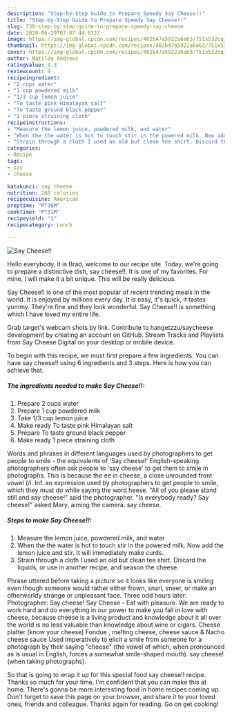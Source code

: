 ```yaml
---
description: "Step-by-Step Guide to Prepare Speedy Say Cheese!!"
title: "Step-by-Step Guide to Prepare Speedy Say Cheese!!"
slug: 739-step-by-step-guide-to-prepare-speedy-say-cheese
date: 2020-06-29T07:07:44.832Z
image: https://img-global.cpcdn.com/recipes/402b47a5922a6a63/751x532cq70/say-cheese-recipe-main-photo.jpg
thumbnail: https://img-global.cpcdn.com/recipes/402b47a5922a6a63/751x532cq70/say-cheese-recipe-main-photo.jpg
cover: https://img-global.cpcdn.com/recipes/402b47a5922a6a63/751x532cq70/say-cheese-recipe-main-photo.jpg
author: Matilda Andrews
ratingvalue: 4.3
reviewcount: 9
recipeingredient:
- "2 cups water"
- "1 cup powdered milk"
- "1/3 cup lemon juice"
- "To taste pink Himalayan salt"
- "To taste ground black pepper"
- "1 piece straining cloth"
recipeinstructions:
- "Measure the lemon juice, powdered milk, and water"
- "When the the water is hot to touch stir in the powered milk. Now add the lemon juice and stir. It will immediately make curds."
- "Strain through a cloth I used an old but clean tee shirt. Discard the liquids, or use in another recipe, and season the cheese."
categories:
- Recipe
tags:
- say
- cheese

katakunci: say cheese 
nutrition: 268 calories
recipecuisine: American
preptime: "PT36M"
cooktime: "PT31M"
recipeyield: "1"
recipecategory: Lunch

---
```



![Say Cheese!!](https://img-global.cpcdn.com/recipes/402b47a5922a6a63/751x532cq70/say-cheese-recipe-main-photo.jpg)

Hello everybody, it is Brad, welcome to our recipe site. Today, we're going to prepare a distinctive dish, say cheese!!. It is one of my favorites. For mine, I will make it a bit unique. This will be really delicious.

Say Cheese!! is one of the most popular of recent trending meals in the world. It is enjoyed by millions every day. It is easy, it's quick, it tastes yummy. They're fine and they look wonderful. Say Cheese!! is something which I have loved my entire life.

Grab target&#39;s webcam shots by link. Contribute to hangetzzu/saycheese development by creating an account on GitHub. Stream Tracks and Playlists from Say Cheese Digital on your desktop or mobile device.


To begin with this recipe, we must first prepare a few ingredients. You can have say cheese!! using 6 ingredients and 3 steps. Here is how you can achieve that.

<!--inarticleads1-->

##### The ingredients needed to make Say Cheese!!:

1. Prepare 2 cups water
1. Prepare 1 cup powdered milk
1. Take 1/3 cup lemon juice
1. Make ready To taste pink Himalayan salt
1. Prepare To taste ground black pepper
1. Make ready 1 piece straining cloth


Words and phrases in different languages used by photographers to get people to smile - the equivalents of &#39;Say cheese!&#39; English-speaking photographers often ask people to &#39;say cheese&#39; to get them to smile in photographs. This is because the ee in cheese, a close unrounded front vowel (/i. Inf. an expression used by photographers to get people to smile, which they must do while saying the word heese. &#34;All of you please stand still and say cheese!&#34; said the photographer. &#34;Is everybody ready? Say cheese!&#34; asked Mary, aiming the camera. say cheese. 

<!--inarticleads2-->

##### Steps to make Say Cheese!!:

1. Measure the lemon juice, powdered milk, and water
1. When the the water is hot to touch stir in the powered milk. Now add the lemon juice and stir. It will immediately make curds.
1. Strain through a cloth I used an old but clean tee shirt. Discard the liquids, or use in another recipe, and season the cheese.


Phrase uttered before taking a picture so it looks like everyone is smiling even though someone would rather either frown, snarl, sneer, or make an otherworldy strange or unpleasant face. Three odd hours later: Photographer: Say cheese! Say Cheese - Eat with pleasure. We are ready to work hard and do everything in our power to make you fall in love with cheese, because cheese is a living product and knowledge about it all over the world is no less valuable than knowledge about wine or cigars. Cheese platter (know your cheese) Fondue , melting cheese, cheese sauce &amp; Nacho cheese sauce Used imperatively to elicit a smile from someone for a photograph by their saying &#34;cheese&#34; (the vowel of which, when pronounced as is usual in English, forces a somewhat smile-shaped mouth). say cheese! (when taking photographs). 

So that is going to wrap it up for this special food say cheese!! recipe. Thanks so much for your time. I'm confident that you can make this at home. There's gonna be more interesting food in home recipes coming up. Don't forget to save this page on your browser, and share it to your loved ones, friends and colleague. Thanks again for reading. Go on get cooking!
